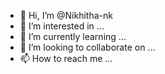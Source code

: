 - 👋 Hi, I’m @Nikhitha-nk
- 👀 I’m interested in ...
- 🌱 I’m currently learning ...
- 💞️ I’m looking to collaborate on ...
- 📫 How to reach me ...

<!---
Nikhitha-nk/Nikhitha-nk is a ✨ special ✨ repository because its `README.md` (this file) appears on your GitHub profile.
You can click the Preview link to take a look at your changes.
--->

